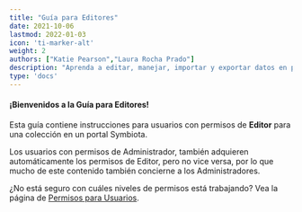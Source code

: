 ```yaml
---
title: "Guía para Editores"
date: 2021-10-06
lastmod: 2022-01-03
icon: 'ti-marker-alt'
weight: 2
authors: ["Katie Pearson","Laura Rocha Prado"]
description: "Aprenda a editar, manejar, importar y exportar datos en portales Symbiota"
type: 'docs'
---
```


#### ¡Bienvenidos a la Guía para Editores!

Esta guía contiene instrucciones para usuarios con permisos de **Editor** para una colección en un portal Symbiota.

Los usuarios con permisos de Administrador, también adquieren automáticamente los permisos de Editor, pero no vice versa, por lo que mucho de este contenido también concierne a los Administradores.

¿No está seguro con cuáles niveles de permisos está trabajando? Vea la página de [Permisos para Usuarios](/docs/User_Guide/user_permissions).
